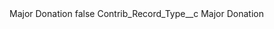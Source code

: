 <?xml version="1.0" encoding="UTF-8"?>
<CustomMetadata xmlns="http://soap.sforce.com/2006/04/metadata" xmlns:xsi="http://www.w3.org/2001/XMLSchema-instance" xmlns:xsd="http://www.w3.org/2001/XMLSchema">
    <label>Major Donation</label>
    <protected>false</protected>
    <values>
        <field>Contrib_Record_Type__c</field>
        <value xsi:type="xsd:string">Major Donation</value>
    </values>
</CustomMetadata>
